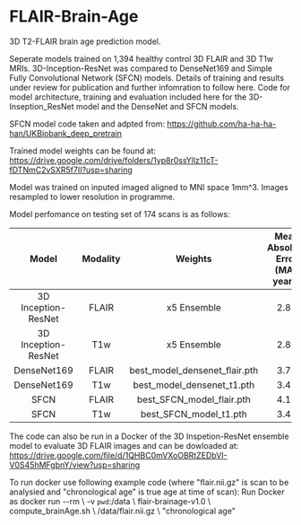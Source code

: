 # FLAIR-Brain-Age
3D T2-FLAIR brain age prediction model. 

Seperate models trained on 1,394 healthy control 3D FLAIR and 3D T1w MRIs. 3D-Inception-ResNet was compared to DenseNet169 and Simple Fully Convolutional Network (SFCN) models. Details of training and results under review for publication and further infomration to follow here. Code for model architecture, training and evaluation included here for the 3D-Inseption_ResNet model and the DenseNet and SFCN models. 

SFCN model code taken and adpted from: https://github.com/ha-ha-ha-han/UKBiobank_deep_pretrain

Trained model weights can be found at: 
https://drive.google.com/drive/folders/1yp8r0ssYllz11cT-fDTNmC2vSXR5f7II?usp=sharing

Model was trained on inputed imaged aligned to MNI space 1mm^3. Images resampled to lower resolution in programme.

Model perfomance on testing set of 174 scans is as follows:

|      Model          | Modality | Weights                       | Mean Absolute Error (MAE years) |
| :-----------------: | :------: | :---------------------------: | :-----------------------------: |
| 3D Inception-ResNet | FLAIR    | x5 Ensemble                   |  2.81                           |
| 3D Inception-ResNet | T1w      | x5 Ensemble                   |  2.84                           |
| DenseNet169         | FLAIR    | best_model_densenet_flair.pth |  3.74                           |
| DenseNet169         | T1w      | best_model_densenet_t1.pth    |  3.43                           |
| SFCN                | FLAIR    | best_SFCN_model_flair.pth     |  4.12                           |
| SFCN                | T1w      | best_SFCN_model_t1.pth        |  3.45                           |


The code can also be run in a Docker of the 3D Inspetion-ResNet ensemble model to evaluate 3D FLAIR images and can be dowloaded at: 
https://drive.google.com/file/d/1QHBC0mVXoOBRtZEDbVI-V0S45hMFgbnY/view?usp=sharing

To run docker use following example code (where "flair.nii.gz" is scan to be analysied and "chronological age" is true age at time of scan):
Run Docker as docker run --rm \ -v `pwd`:/data \ flair-brainage-v1.0 \ compute_brainAge.sh \ /data/flair.nii.gz \ "chronological age"
